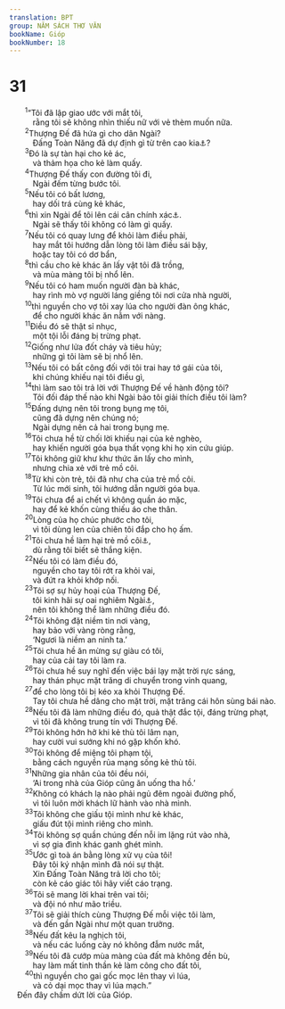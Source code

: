 ```yaml
---
translation: BPT
group: NĂM SÁCH THƠ VĂN
bookName: Gióp 
bookNumber: 18
---
```


<div class="title"><h1>31</h1></div>
<span class="verse giop_31_1">  <sup>1</sup>“Tôi đã lập giao ước với mắt tôi,<br/>   rằng tôi sẽ không nhìn thiếu nữ với vẻ thèm muốn nữa.<br/></span>
<span class="verse giop_31_2">  <sup>2</sup>Thượng Đế đã hứa gì cho dân Ngài?<br/>   Đấng Toàn Năng đã dự định gì từ trên cao kia<a data-toggle="tooltip" data-placement="bottom" title="Có thể dịch, “Tôi đã lập giao ước với mắt tôi là tôi sẽ không nhìn trinh nữ với thái độ thèm muốn” hay “những gì thánh khiết thuộc về Thượng Đế Toàn Năng.” Từ ngữ “trinh nữ” ở đây nói về nữ thần mà dân Ca-na-an thờ phụng.">⚓</a>?<br/></span>
<span class="verse giop_31_3">  <sup>3</sup>Đó là sự tàn hại cho kẻ ác,<br/>   và thảm họa cho kẻ làm quấy.<br/></span>
<span class="verse giop_31_4">  <sup>4</sup>Thượng Đế thấy con đường tôi đi,<br/>   Ngài đếm từng bước tôi.<br/></span>
<span class="verse giop_31_5">  <sup>5</sup>Nếu tôi có bất lương,<br/>   hay dối trá cùng kẻ khác,<br/></span>
<span class="verse giop_31_6">  <sup>6</sup>thì xin Ngài để tôi lên cái cân chính xác<a data-toggle="tooltip" data-placement="bottom" title="Nguyên văn, “cân công bình.” Đây là lối chơi chữ, vì “cái cân chính xác” là cân có thể nhận ra người tốt, người xấu.">⚓</a>.<br/>   Ngài sẽ thấy tôi không có làm gì quấy.<br/></span>
<span class="verse giop_31_7">  <sup>7</sup>Nếu tôi có quay lưng để khỏi làm điều phải,<br/>   hay mắt tôi hướng dẫn lòng tôi làm điều sái bậy,<br/>   hoặc tay tôi có dơ bẩn,<br/></span>
<span class="verse giop_31_8">  <sup>8</sup>thì cầu cho kẻ khác ăn lấy vật tôi đã trồng,<br/>   và mùa màng tôi bị nhổ lên.<br/></span>
<span class="verse giop_31_9">  <sup>9</sup>Nếu tôi có ham muốn người đàn bà khác,<br/>   hay rình mò vợ người láng giềng tôi nơi cửa nhà người,<br/></span>
<span class="verse giop_31_10">  <sup>10</sup>thì nguyền cho vợ tôi xay lúa cho người đàn ông khác,<br/>   để cho người khác ăn nằm với nàng.<br/></span>
<span class="verse giop_31_11">  <sup>11</sup>Điều đó sẽ thật sỉ nhục,<br/>   một tội lỗi đáng bị trừng phạt.<br/></span>
<span class="verse giop_31_12">  <sup>12</sup>Giống như lửa đốt cháy và tiêu hủy;<br/>   những gì tôi làm sẽ bị nhổ lên.<br/></span>
<span class="verse giop_31_13">  <sup>13</sup>Nếu tôi có bất công đối với tôi trai hay tớ gái của tôi,<br/>   khi chúng khiếu nại tôi điều gì,<br/></span>
<span class="verse giop_31_14">  <sup>14</sup>thì làm sao tôi trả lời với Thượng Đế về hành động tôi?<br/>   Tôi đối đáp thế nào khi Ngài bảo tôi giải thích điều tôi làm?<br/></span>
<span class="verse giop_31_15">  <sup>15</sup>Đấng dựng nên tôi trong bụng mẹ tôi,<br/>   cũng đã dựng nên chúng nó;<br/>   Ngài dựng nên cả hai trong bụng mẹ.<br/></span>
<span class="verse giop_31_16">  <sup>16</sup>Tôi chưa hề từ chối lời khiếu nại của kẻ nghèo,<br/>   hay khiến người góa bụa thất vọng khi họ xin cứu giúp.<br/></span>
<span class="verse giop_31_17">  <sup>17</sup>Tôi không giữ khư khư thức ăn lấy cho mình,<br/>   nhưng chia xẻ với trẻ mồ côi.<br/></span>
<span class="verse giop_31_18">  <sup>18</sup>Từ khi còn trẻ, tôi đã như cha của trẻ mồ côi.<br/>   Từ lúc mới sinh, tôi hướng dẫn người góa bụa.<br/></span>
<span class="verse giop_31_19">  <sup>19</sup>Tôi chưa để ai chết vì không quần áo mặc,<br/>   hay để kẻ khốn cùng thiếu áo che thân.<br/></span>
<span class="verse giop_31_20">  <sup>20</sup>Lòng của họ chúc phước cho tôi,<br/>   vì tôi dùng len của chiên tôi đắp cho họ ấm.<br/></span>
<span class="verse giop_31_21">  <sup>21</sup>Tôi chưa hề làm hại trẻ mồ côi<a data-toggle="tooltip" data-placement="bottom" title="Hay “Tôi chưa hề nắm tay đe doạ trẻ mồ côi ở ngoài cửa xin cứu giúp.”">⚓</a>,<br/>   dù rằng tôi biết sẽ thắng kiện.<br/></span>
<span class="verse giop_31_22">  <sup>22</sup>Nếu tôi có làm điều đó,<br/>   nguyền cho tay tôi rớt ra khỏi vai,<br/>   và đứt ra khỏi khớp nối.<br/></span>
<span class="verse giop_31_23">  <sup>23</sup>Tôi sợ sự hủy hoại của Thượng Đế,<br/>   tôi kinh hãi sự oai nghiêm Ngài<a data-toggle="tooltip" data-placement="bottom" title="Hay “Tôi không thể đứng trước sự oai nghiêm Ngài.”">⚓</a>,<br/>   nên tôi không thể làm những điều đó.<br/></span>
<span class="verse giop_31_24">  <sup>24</sup>Tôi không đặt niềm tin nơi vàng,<br/>   hay bảo với vàng ròng rằng,<br/>   ‘Ngươi là niềm an ninh ta.’<br/></span>
<span class="verse giop_31_25">  <sup>25</sup>Tôi chưa hề ăn mừng sự giàu có tôi,<br/>   hay của cải tay tôi làm ra.<br/></span>
<span class="verse giop_31_26">  <sup>26</sup>Tôi chưa hề suy nghĩ đến việc bái lạy mặt trời rực sáng,<br/>   hay thán phục mặt trăng di chuyển trong vinh quang,<br/></span>
<span class="verse giop_31_27">  <sup>27</sup>để cho lòng tôi bị kéo xa khỏi Thượng Đế.<br/>   Tay tôi chưa hề dâng cho mặt trời, mặt trăng cái hôn sùng bái nào.<br/></span>
<span class="verse giop_31_28">  <sup>28</sup>Nếu tôi đã làm những điều đó, quả thật đắc tội, đáng trừng phạt,<br/>   vì tôi đã không trung tín với Thượng Đế.<br/></span>
<span class="verse giop_31_29">  <sup>29</sup>Tôi không hớn hở khi kẻ thù tôi lâm nạn,<br/>   hay cười vui sướng khi nó gặp khốn khó.<br/></span>
<span class="verse giop_31_30">  <sup>30</sup>Tôi không để miệng tôi phạm tội,<br/>   bằng cách nguyền rủa mạng sống kẻ thù tôi.<br/></span>
<span class="verse giop_31_31">  <sup>31</sup>Những gia nhân của tôi đều nói,<br/>   ‘Ai trong nhà của Gióp cũng ăn uống tha hồ.’<br/></span>
<span class="verse giop_31_32">  <sup>32</sup>Không có khách lạ nào phải ngủ đêm ngoài đường phố,<br/>   vì tôi luôn mời khách lữ hành vào nhà mình.<br/></span>
<span class="verse giop_31_33">  <sup>33</sup>Tôi không che giấu tội mình như kẻ khác,<br/>   giấu đút tội mình riêng cho mình.<br/></span>
<span class="verse giop_31_34">  <sup>34</sup>Tôi không sợ quần chúng đến nỗi im lặng rút vào nhà,<br/>   vì sợ gia đình khác ganh ghét mình.<br/></span>
<span class="verse giop_31_35">  <sup>35</sup>Ước gì toà án bằng lòng xử vụ của tôi!<br/>   Đây tôi ký nhận mình đã nói sự thật.<br/>   Xin Đấng Toàn Năng trả lời cho tôi;<br/>   còn kẻ cáo giác tôi hãy viết cáo trạng.<br/></span>
<span class="verse giop_31_36">  <sup>36</sup>Tôi sẽ mang lời khai trên vai tôi;<br/>   và đội nó như mão triều.<br/></span>
<span class="verse giop_31_37">  <sup>37</sup>Tôi sẽ giải thích cùng Thượng Đế mỗi việc tôi làm,<br/>   và đến gần Ngài như một quan trưởng.<br/></span>
<span class="verse giop_31_38">  <sup>38</sup>Nếu đất kêu la nghịch tôi,<br/>   và nếu các luống cày nó không đẫm nước mắt,<br/></span>
<span class="verse giop_31_39">  <sup>39</sup>Nếu tôi đã cướp mùa màng của đất mà không đền bù,<br/>   hay làm mất tinh thần kẻ làm công cho đất tôi,<br/></span>
<span class="verse giop_31_40">  <sup>40</sup>thì nguyền cho gai gốc mọc lên thay vì lúa,<br/>   và cỏ dại mọc thay vì lúa mạch.”<br/> Đến đây chấm dứt lời của Gióp.<br/></span>
